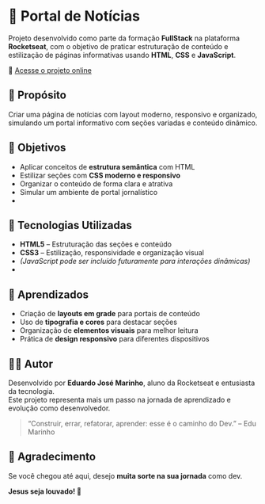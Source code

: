# 📰 Portal de Notícias

Projeto desenvolvido como parte da formação **FullStack** na plataforma **Rocketseat**, com o objetivo de praticar estruturação de conteúdo e estilização de páginas informativas usando **HTML**, **CSS** e **JavaScript**.

🔗 [Acesse o projeto online](https://edujmarinho.github.io/Portal-de-Noticias/)


## 📌 Propósito

Criar uma página de notícias com layout moderno, responsivo e organizado, simulando um portal informativo com seções variadas e conteúdo dinâmico.


## 🎯 Objetivos

- Aplicar conceitos de **estrutura semântica** com HTML  
- Estilizar seções com **CSS moderno e responsivo**  
- Organizar o conteúdo de forma clara e atrativa  
- Simular um ambiente de portal jornalístico
- 

## 🚀 Tecnologias Utilizadas

- **HTML5** – Estruturação das seções e conteúdo  
- **CSS3** – Estilização, responsividade e organização visual  
- *(JavaScript pode ser incluído futuramente para interações dinâmicas)*
- 

## 🧠 Aprendizados

- Criação de **layouts em grade** para portais de conteúdo  
- Uso de **tipografia e cores** para destacar seções  
- Organização de **elementos visuais** para melhor leitura  
- Prática de **design responsivo** para diferentes dispositivos


## 🙋‍♂️ Autor

Desenvolvido por **Eduardo José Marinho**, aluno da Rocketseat e entusiasta da tecnologia.  
Este projeto representa mais um passo na jornada de aprendizado e evolução como desenvolvedor.


> “Construir, errar, refatorar, aprender: esse é o caminho do Dev.” – Edu Marinho


## 🙌 Agradecimento

Se você chegou até aqui, desejo **muita sorte na sua jornada** como dev.  

**Jesus seja louvado! 🙏**
